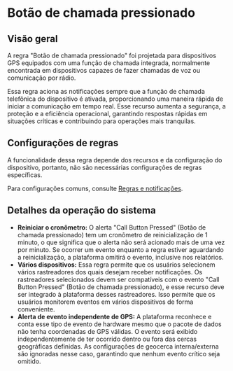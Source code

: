 # Botão de chamada pressionado

## Visão geral

A regra "Botão de chamada pressionado" foi projetada para dispositivos GPS equipados com uma função de chamada integrada, normalmente encontrada em dispositivos capazes de fazer chamadas de voz ou comunicação por rádio.

Essa regra aciona as notificações sempre que a função de chamada telefônica do dispositivo é ativada, proporcionando uma maneira rápida de iniciar a comunicação em tempo real. Esse recurso aumenta a segurança, a proteção e a eficiência operacional, garantindo respostas rápidas em situações críticas e contribuindo para operações mais tranquilas.

## Configurações de regras

A funcionalidade dessa regra depende dos recursos e da configuração do dispositivo, portanto, não são necessárias configurações de regras específicas.

Para configurações comuns, consulte [Regras e notificações](../../regras-e-notificacoes.md).

## Detalhes da operação do sistema

- **Reiniciar o cronômetro:** O alerta "Call Button Pressed" (Botão de chamada pressionado) tem um cronômetro de reinicialização de 1 minuto, o que significa que o alerta não será acionado mais de uma vez por minuto. Se ocorrer um evento enquanto a regra estiver aguardando a reinicialização, a plataforma omitirá o evento, inclusive nos relatórios.
- **Vários dispositivos:** Essa regra permite que os usuários selecionem vários rastreadores dos quais desejam receber notificações. Os rastreadores selecionados devem ser compatíveis com o evento "Call Button Pressed" (Botão de chamada pressionado), e esse recurso deve ser integrado à plataforma desses rastreadores. Isso permite que os usuários monitorem eventos em vários dispositivos de forma conveniente.
- **Alerta de evento independente de GPS:** A plataforma reconhece e conta esse tipo de evento de hardware mesmo que o pacote de dados não tenha coordenadas de GPS válidas. O evento será exibido independentemente de ter ocorrido dentro ou fora das cercas geográficas definidas. As configurações de geocerca interna/externa são ignoradas nesse caso, garantindo que nenhum evento crítico seja omitido.